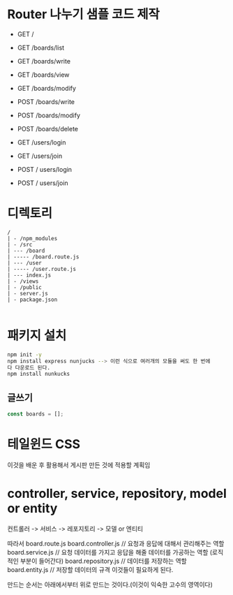 # Router 나누기 샘플 코드 제작

- GET /
- GET /boards/list
- GET /boards/write
- GET /boards/view
- GET /boards/modify

- POST /boards/write
- POST /boards/modify
- POST /boards/delete

- GET /users/login
- GET /users/join
- POST / users/login
- POST / users/join

# 디렉토리

```
/
| - /npm_modules
| - /src
| --- /board
| ----- /board.route.js
| --- /user
| ----- /user.route.js
| --- index.js
| - /views
| - /public
| - server.js
| - package.json


```

# 패키지 설치

```sh
npm init -y
npm install express nunjucks --> 이런 식으로 여러개의 모듈을 써도 한 번에
다 다운로드 된다.
npm install nunkucks

```

## 글쓰기

```js
const boards = [];
```

# 테일윈드 CSS

이것을 배운 후 활용해서 게시판 만든 것에 적용할 계획임

# controller, service, repository, model or entity

컨트롤러 -> 서비스 -> 레포지토리 -> 모델 or 엔티티

따라서
board.route.js
board.controller.js // 요청과 응답에 대해서 관리해주는 역할
board.service.js // 요청 데이터를 가지고 응답을 해줄 데이터를 가공하는 역할
(로직적인 부분이 들어간다)
board.repository.js // 데이터를 저장하는 역할
board.entity.js // 저장할 데이터의 규격
이것들이 필요하게 된다.

만드는 순서는 아래에서부터 위로 만드는 것이다.(이것이 익숙한 고수의 영역이다)
